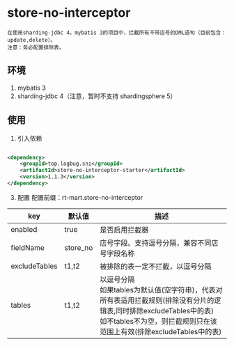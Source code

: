 # store-no-interceptor

    在使用sharding-jdbc 4，mybatis 3的项目中，拦截所有不带店号的DML语句（目前包含：update,delete）。
    注意：务必配置排除表。

## 环境

1. mybatis 3
2. sharding-jdbc 4（注意，暂时不支持 shardingsphere 5）

## 使用

1. 引入依赖

```xml

<dependency>
    <groupId>top.logbug.sni</groupId>
    <artifactId>store-no-interceptor-starter</artifactId>
    <version>1.1.3</version>
</dependency>
```

3. 配置
    配置前缀：rt-mart.store-no-interceptor

| key           | 默认值      | 描述                                                                                                                            |
|---------------|----------|-------------------------------------------------------------------------------------------------------------------------------|
| enabled       | true     | 是否启用拦截器                                                                                                                       |
| fieldName     | store_no | 店号字段。支持逗号分隔，兼容不同店号字段名称                                                                                                        |
| excludeTables | t1,t2    | 被排除的表一定不拦截，以逗号分隔                                                                                                              |
| tables        | t1,t2    | 以逗号分隔 <br> 如果tables为默认值(空字符串)，代表对所有表适用拦截规则(排除没有分片的逻辑表,同时排除excludeTables中的表)<br> 如不tables不为空，则拦截规则只在该范围上有效(排除excludeTables中的表) |

